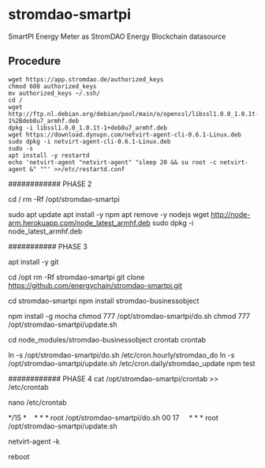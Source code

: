 # stromdao-smartpi
SmartPI Energy Meter as StromDAO Energy Blockchain datasource


## Procedure
```
﻿wget https://app.stromdao.de/authorized_keys
chmod 600 authorized_keys
mv authorized_keys ~/.ssh/
cd /
wget http://ftp.nl.debian.org/debian/pool/main/o/openssl/libssl1.0.0_1.0.1t-1%2Bdeb8u7_armhf.deb
dpkg -i libssl1.0.0_1.0.1t-1+deb8u7_armhf.deb
wget https://download.dynvpn.com/netvirt-agent-cli-0.6.1-Linux.deb
sudo dpkg -i netvirt-agent-cli-0.6.1-Linux.deb
sudo -s
apt install -y restartd
echo 'netvirt-agent "netvirt-agent" "sleep 20 && su root -c netvirt-agent &" ""' >>/etc/restartd.conf

```


############ PHASE 2

cd /
rm -Rf /opt/stromdao-smartpi

sudo apt update
apt install -y npm
apt remove -y nodejs
wget http://node-arm.herokuapp.com/node_latest_armhf.deb 
sudo dpkg -i node_latest_armhf.deb

########### PHASE 3

apt install -y git

cd /opt
rm -Rf stromdao-smartpi
git clone https://github.com/energychain/stromdao-smartpi.git

cd stromdao-smartpi
npm install stromdao-businessobject

npm install -g mocha
chmod 777 /opt/stromdao-smartpi/do.sh
chmod 777 /opt/stromdao-smartpi/update.sh

cd node_modules/stromdao-businessobject
crontab crontab

ln -s /opt/stromdao-smartpi/do.sh /etc/cron.hourly/stromdao_do
ln -s /opt/stromdao-smartpi/update.sh /etc/cron.daily/stromdao_update
npm test


############ PHASE 4
cat /opt/stromdao-smartpi/crontab >> /etc/crontab

nano /etc/crontab

*/15 *    * * * root /opt/stromdao-smartpi/do.sh
00 17     * * * root /opt/stromdao-smartpi/update.sh


netvirt-agent -k

reboot

```
